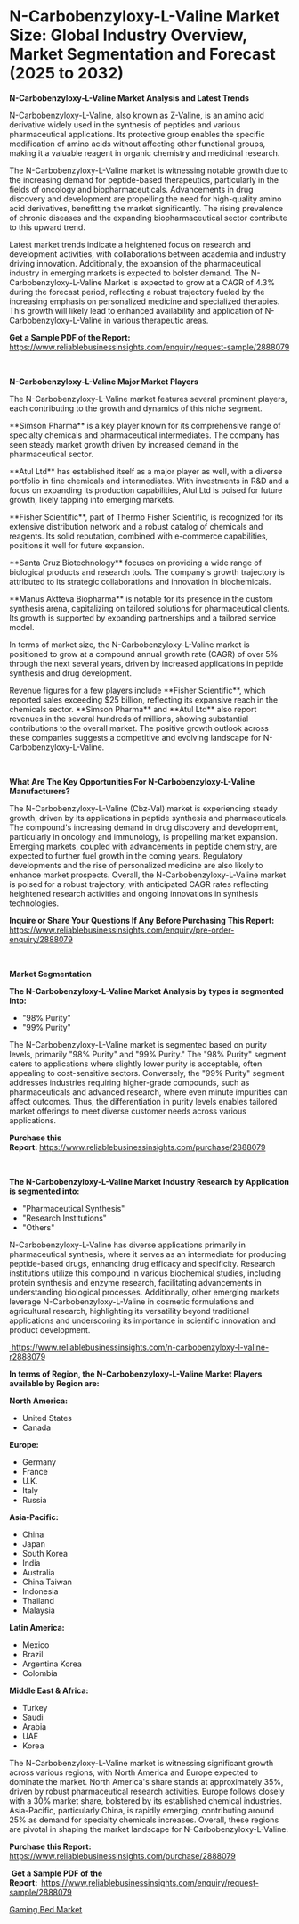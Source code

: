<p><h1>N-Carbobenzyloxy-L-Valine Market Size: Global Industry Overview, Market Segmentation and Forecast (2025 to 2032)</h1></p><p><strong>N-Carbobenzyloxy-L-Valine Market Analysis and Latest Trends</strong></p>
<p><p>N-Carbobenzyloxy-L-Valine, also known as Z-Valine, is an amino acid derivative widely used in the synthesis of peptides and various pharmaceutical applications. Its protective group enables the specific modification of amino acids without affecting other functional groups, making it a valuable reagent in organic chemistry and medicinal research.</p><p>The N-Carbobenzyloxy-L-Valine market is witnessing notable growth due to the increasing demand for peptide-based therapeutics, particularly in the fields of oncology and biopharmaceuticals. Advancements in drug discovery and development are propelling the need for high-quality amino acid derivatives, benefitting the market significantly. The rising prevalence of chronic diseases and the expanding biopharmaceutical sector contribute to this upward trend.</p><p>Latest market trends indicate a heightened focus on research and development activities, with collaborations between academia and industry driving innovation. Additionally, the expansion of the pharmaceutical industry in emerging markets is expected to bolster demand. The N-Carbobenzyloxy-L-Valine Market is expected to grow at a CAGR of 4.3% during the forecast period, reflecting a robust trajectory fueled by the increasing emphasis on personalized medicine and specialized therapies. This growth will likely lead to enhanced availability and application of N-Carbobenzyloxy-L-Valine in various therapeutic areas.</p></p>
<p><strong>Get a Sample PDF of the Report:&nbsp;</strong> <a href="https://www.reliablebusinessinsights.com/enquiry/request-sample/2888079?utm_campaign=2190&utm_medium=2&utm_source=Github&utm_content=ia&utm_term=14032025&utm_id=n-carbobenzyloxy-l-valine">https://www.reliablebusinessinsights.com/enquiry/request-sample/2888079</a></p>
<p>&nbsp;</p>
<p><strong>N-Carbobenzyloxy-L-Valine Major Market Players</strong></p>
<p><p>The N-Carbobenzyloxy-L-Valine market features several prominent players, each contributing to the growth and dynamics of this niche segment. </p><p>**Simson Pharma** is a key player known for its comprehensive range of specialty chemicals and pharmaceutical intermediates. The company has seen steady market growth driven by increased demand in the pharmaceutical sector.</p><p>**Atul Ltd** has established itself as a major player as well, with a diverse portfolio in fine chemicals and intermediates. With investments in R&D and a focus on expanding its production capabilities, Atul Ltd is poised for future growth, likely tapping into emerging markets.</p><p>**Fisher Scientific**, part of Thermo Fisher Scientific, is recognized for its extensive distribution network and a robust catalog of chemicals and reagents. Its solid reputation, combined with e-commerce capabilities, positions it well for future expansion. </p><p>**Santa Cruz Biotechnology** focuses on providing a wide range of biological products and research tools. The company's growth trajectory is attributed to its strategic collaborations and innovation in biochemicals.</p><p>**Manus Aktteva Biopharma** is notable for its presence in the custom synthesis arena, capitalizing on tailored solutions for pharmaceutical clients. Its growth is supported by expanding partnerships and a tailored service model.</p><p>In terms of market size, the N-Carbobenzyloxy-L-Valine market is positioned to grow at a compound annual growth rate (CAGR) of over 5% through the next several years, driven by increased applications in peptide synthesis and drug development.</p><p>Revenue figures for a few players include **Fisher Scientific**, which reported sales exceeding $25 billion, reflecting its expansive reach in the chemicals sector. **Simson Pharma** and **Atul Ltd** also report revenues in the several hundreds of millions, showing substantial contributions to the overall market. The positive growth outlook across these companies suggests a competitive and evolving landscape for N-Carbobenzyloxy-L-Valine.</p></p>
<p>&nbsp;</p>
<p><strong>What Are The Key Opportunities For N-Carbobenzyloxy-L-Valine Manufacturers?</strong></p>
<p><p>The N-Carbobenzyloxy-L-Valine (Cbz-Val) market is experiencing steady growth, driven by its applications in peptide synthesis and pharmaceuticals. The compound's increasing demand in drug discovery and development, particularly in oncology and immunology, is propelling market expansion. Emerging markets, coupled with advancements in peptide chemistry, are expected to further fuel growth in the coming years. Regulatory developments and the rise of personalized medicine are also likely to enhance market prospects. Overall, the N-Carbobenzyloxy-L-Valine market is poised for a robust trajectory, with anticipated CAGR rates reflecting heightened research activities and ongoing innovations in synthesis technologies.</p></p>
<p><strong>Inquire or Share Your Questions If Any Before Purchasing This Report:</strong> <a href="https://www.reliablebusinessinsights.com/enquiry/pre-order-enquiry/2888079?utm_campaign=2190&utm_medium=2&utm_source=Github&utm_content=ia&utm_term=14032025&utm_id=n-carbobenzyloxy-l-valine">https://www.reliablebusinessinsights.com/enquiry/pre-order-enquiry/2888079</a></p>
<p>&nbsp;</p>
<p><strong>Market Segmentation</strong></p>
<p><strong>The N-Carbobenzyloxy-L-Valine Market Analysis by types is segmented into:</strong></p>
<p><ul><li>"98% Purity"</li><li>"99% Purity"</li></ul></p>
<p><p>The N-Carbobenzyloxy-L-Valine market is segmented based on purity levels, primarily "98% Purity" and "99% Purity." The "98% Purity" segment caters to applications where slightly lower purity is acceptable, often appealing to cost-sensitive sectors. Conversely, the "99% Purity" segment addresses industries requiring higher-grade compounds, such as pharmaceuticals and advanced research, where even minute impurities can affect outcomes. Thus, the differentiation in purity levels enables tailored market offerings to meet diverse customer needs across various applications.</p></p>
<p><strong>Purchase this Report:&nbsp;</strong><a href="https://www.reliablebusinessinsights.com/purchase/2888079?utm_campaign=2190&utm_medium=2&utm_source=Github&utm_content=ia&utm_term=14032025&utm_id=n-carbobenzyloxy-l-valine">https://www.reliablebusinessinsights.com/purchase/2888079</a></p>
<p>&nbsp;</p>
<p><strong>The N-Carbobenzyloxy-L-Valine Market Industry Research by Application is segmented into:</strong></p>
<p><ul><li>"Pharmaceutical Synthesis"</li><li>"Research Institutions"</li><li>"Others"</li></ul></p>
<p><p>N-Carbobenzyloxy-L-Valine has diverse applications primarily in pharmaceutical synthesis, where it serves as an intermediate for producing peptide-based drugs, enhancing drug efficacy and specificity. Research institutions utilize this compound in various biochemical studies, including protein synthesis and enzyme research, facilitating advancements in understanding biological processes. Additionally, other emerging markets leverage N-Carbobenzyloxy-L-Valine in cosmetic formulations and agricultural research, highlighting its versatility beyond traditional applications and underscoring its importance in scientific innovation and product development.</p></p>
<p><a href="https://www.reliablebusinessinsights.com/n-carbobenzyloxy-l-valine-r2888079?utm_campaign=2190&utm_medium=2&utm_source=Github&utm_content=ia&utm_term=14032025&utm_id=n-carbobenzyloxy-l-valine">&nbsp;https://www.reliablebusinessinsights.com/n-carbobenzyloxy-l-valine-r2888079</a></p>
<p><strong>In terms of Region, the N-Carbobenzyloxy-L-Valine Market Players available by Region are:</strong></p>
<p>
    <p> <strong> North America: </strong>
        <ul>
            <li>United States</li>
            <li>Canada</li>
        </ul>
        </p> 
    <p> <strong> Europe: </strong>
        <ul>
            <li>Germany</li>
            <li>France</li>
            <li>U.K.</li>
            <li>Italy</li>
            <li>Russia</li>
        </ul>
        </p> 
    <p> <strong> Asia-Pacific: </strong>
        <ul>
            <li>China</li>
            <li>Japan</li>
            <li>South Korea</li>
            <li>India</li>
            <li>Australia</li>
            <li>China Taiwan</li>
            <li>Indonesia</li>
            <li>Thailand</li>
            <li>Malaysia</li>
        </ul>
        </p> 
    <p> <strong> Latin America: </strong>
        <ul>
            <li>Mexico</li>
            <li>Brazil</li>
            <li>Argentina Korea</li>
            <li>Colombia</li>
        </ul>
        </p> 
    <p> <strong> Middle East & Africa: </strong>
        <ul>
            <li>Turkey</li>
            <li>Saudi</li>
            <li>Arabia</li>
            <li>UAE</li>
            <li>Korea</li>
        </ul>
    </p>
    </p>
<p><p>The N-Carbobenzyloxy-L-Valine market is witnessing significant growth across various regions, with North America and Europe expected to dominate the market. North America's share stands at approximately 35%, driven by robust pharmaceutical research activities. Europe follows closely with a 30% market share, bolstered by its established chemical industries. Asia-Pacific, particularly China, is rapidly emerging, contributing around 25% as demand for specialty chemicals increases. Overall, these regions are pivotal in shaping the market landscape for N-Carbobenzyloxy-L-Valine.</p></p>
<p><strong>Purchase this Report: </strong><a href="https://www.reliablebusinessinsights.com/purchase/2888079?utm_campaign=2190&utm_medium=2&utm_source=Github&utm_content=ia&utm_term=14032025&utm_id=n-carbobenzyloxy-l-valine">https://www.reliablebusinessinsights.com/purchase/2888079</a></p>
<p>&nbsp;<strong>Get a Sample PDF of the Report:&nbsp;&nbsp;</strong><a href="https://www.reliablebusinessinsights.com/enquiry/request-sample/2888079?utm_campaign=2190&utm_medium=2&utm_source=Github&utm_content=ia&utm_term=14032025&utm_id=n-carbobenzyloxy-l-valine">https://www.reliablebusinessinsights.com/enquiry/request-sample/2888079</a></p>
<p><strong></strong></p>
<p><p><a href="https://github.com/AshrafKhan865/Market-Research-Report-List-1/blob/main/gaming-bed-market.md?utm_campaign=2190&utm_medium=2&utm_source=Github&utm_content=ia&utm_term=14032025&utm_id=n-carbobenzyloxy-l-valine">Gaming Bed Market</a></p></p>